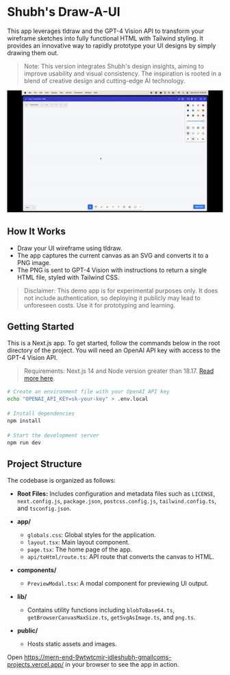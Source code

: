 # Shubh's Draw-A-UI

This app leverages tldraw and the GPT-4 Vision API to transform your wireframe sketches into fully functional HTML with Tailwind styling. It provides an innovative way to rapidly prototype your UI designs by simply drawing them out.

> Note: This version integrates Shubh's design insights, aiming to improve usability and visual consistency. The inspiration is rooted in a blend of creative design and cutting-edge AI technology.

![A demo of the app](./demo.gif)

## How It Works

- Draw your UI wireframe using tldraw.
- The app captures the current canvas as an SVG and converts it to a PNG image.
- The PNG is sent to GPT-4 Vision with instructions to return a single HTML file, styled with Tailwind CSS.

> Disclaimer: This demo app is for experimental purposes only. It does not include authentication, so deploying it publicly may lead to unforeseen costs. Use it for prototyping and learning.

## Getting Started

This is a Next.js app. To get started, follow the commands below in the root directory of the project. You will need an OpenAI API key with access to the GPT-4 Vision API.

> Requirements: Next.js 14 and Node version greater than 18.17. [Read more here](https://nextjs.org/docs/pages/building-your-application/upgrading/version-14).

```bash
# Create an environment file with your OpenAI API key
echo "OPENAI_API_KEY=sk-your-key" > .env.local

# Install dependencies
npm install

# Start the development server
npm run dev
```

<!-- Insert new content -->
## Project Structure

The codebase is organized as follows:

- **Root Files:** Includes configuration and metadata files such as `LICENSE`, `next.config.js`, `package.json`, `postcss.config.js`, `tailwind.config.ts`, and `tsconfig.json`.

- **app/**
  - `globals.css`: Global styles for the application.
  - `layout.tsx`: Main layout component.
  - `page.tsx`: The home page of the app.
  - `api/toHtml/route.ts`: API route that converts the canvas to HTML.

- **components/**
  - `PreviewModal.tsx`: A modal component for previewing UI output.

- **lib/**
  - Contains utility functions including `blobToBase64.ts`, `getBrowserCanvasMaxSize.ts`, `getSvgAsImage.ts`, and `png.ts`.

- **public/**
  - Hosts static assets and images.
<!-- End of insert -->

Open https://mern-end-9wtwtcmir-idleshubh-gmailcoms-projects.vercel.app/ in your browser to see the app in action.
